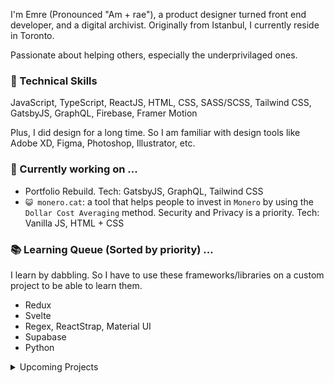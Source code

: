 I'm Emre (Pronounced "Am + rae"), a product designer turned front end developer, and a digital archivist. Originally from Istanbul, I currently reside in Toronto.

Passionate about helping others, especially the underprivilaged ones.

### 📐 Technical Skills
JavaScript, TypeScript, ReactJS, HTML, CSS, SASS/SCSS, Tailwind CSS, GatsbyJS, GraphQL, Firebase, Framer Motion

Plus, I did design for a long time. So I am familiar with design tools like Adobe XD, Figma, Photoshop, Illustrator, etc.

### 🔭 Currently working on ...
  - Portfolio Rebuild. Tech: GatsbyJS, GraphQL, Tailwind CSS
  - `😺 monero.cat`: a tool that helps people to invest in `Monero` by using the `Dollar Cost Averaging` method. Security and Privacy is a priority. Tech: Vanilla JS, HTML + CSS

### 📚 Learning Queue (Sorted by priority) ...
I learn by dabbling. So I have to use these frameworks/libraries on a custom project to be able to learn them.
<ul>
  <li>Redux</li>
  <li>Svelte</li>
  <li>Regex, ReactStrap, Material UI</li>
  <li>Supabase</li>
  <li>Python</li>  
</ul>

<details>
  <summary>Upcoming Projects</summary>
  <li><b>savethat.ca:</b>
    <p>A directory to help immigrants/newly landed adjust to Canada's brand ecosystem.<p>
    <ul>Tech
      <li>ReactJS</li>
      <li>Tailwind CSS</li>
      <li>Firebase</li>
    </ul>
  </li>
  <li><b>astray.gallery:</b> Liberating the arts from curation. Indie art gallery that lives in the augmented reality, accessible via mobile browsers. Tech: AR.js / A-Frame / Three.js</li>
</details>
